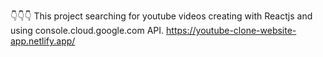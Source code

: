 👇👇👇 This project searching for youtube videos creating with Reactjs and using console.cloud.google.com API.
https://youtube-clone-website-app.netlify.app/
